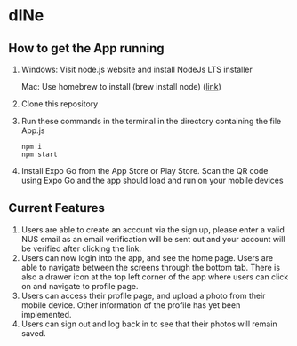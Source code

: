 # dINe


## **How to get the App running**

1. Windows: Visit node.js website and install NodeJs LTS installer 

   Mac: Use homebrew to install (brew install node) ([link](https://formulae.brew.sh/formula/node))
   
2. Clone this repository 

3. Run these commands in the terminal in the directory containing the file App.js
    ```
    npm i
    npm start
    ```
4. Install Expo Go from the App Store or Play Store. Scan the QR code using Expo Go and the app should load and run on your mobile devices



## **Current Features**

1. Users are able to create an account via the sign up, please enter a valid NUS email as an email verification will be sent out and your account will be verified after clicking the link.
2. Users can now login into the app, and see the home page. Users are able to navigate between the screens through the bottom tab. There is also a drawer icon at the top left corner of the app where users can click on and navigate to profile page.
3. Users can access their profile page, and upload a photo from their mobile device. Other information of the profile has yet been implemented.
4. Users can sign out and log back in to see that their photos will remain saved.

